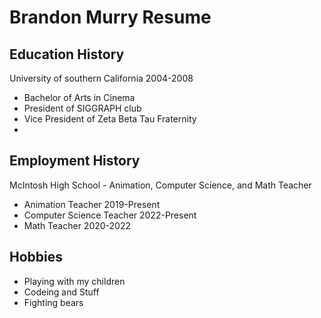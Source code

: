 # Brandon Murry Resume

## Education History
University of southern California 2004-2008
- Bachelor of Arts in Cinema
- President of SIGGRAPH club
- Vice President of Zeta Beta Tau Fraternity
- 
## Employment History
 McIntosh High School - Animation, Computer Science, and Math Teacher
 - Animation Teacher 2019-Present
 - Computer Science Teacher 2022-Present
 -  Math Teacher 2020-2022

## Hobbies
- Playing with my children
- Codeing and Stuff
- Fighting bears  
